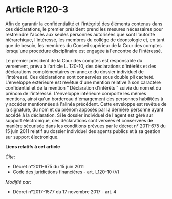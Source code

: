 # Article R120-3

Afin de garantir la confidentialité et l'intégrité des éléments contenus dans ces déclarations, le premier président prend
les mesures nécessaires pour restreindre l'accès aux seules personnes autorisées que sont l'autorité hiérarchique,
l'intéressé, les membres du collège de déontologie et, en tant que de besoin, les membres du Conseil supérieur de la Cour des
comptes lorsqu'une procédure disciplinaire est engagée à l'encontre de l'intéressé. 

Le premier président de la Cour des comptes est responsable du versement, prévu à l'article L. 120-10, des déclarations
d'intérêts et des déclarations complémentaires en annexe du dossier individuel de l'intéressé. Ces déclarations sont
conservées sous double pli cacheté. L'enveloppe extérieure est revêtue d'une mention relative à son caractère confidentiel et
de la mention “ Déclaration d'intérêts ” suivie du nom et du prénom de l'intéressé. L'enveloppe intérieure comporte les mêmes
mentions, ainsi qu'un bordereau d'émargement des personnes habilitées à y accéder mentionnées à l'alinéa précédent. Cette
enveloppe est revêtue de la signature, du nom et du prénom apposés par la dernière personne ayant accédé à la déclaration. Si
le dossier individuel de l'agent est géré sur support électronique, ces déclarations sont versées et conservées de manière
sécurisée dans les conditions prévues par le décret n° 2011-675 du 15 juin 2011 relatif au dossier individuel des agents
publics et à sa gestion sur support électronique.

**Liens relatifs à cet article**

_Cite_:

  - Décret n°2011-675 du 15 juin 2011
  - Code des juridictions financières - art. L120-10 (V)

_Modifié par_:

  - Décret n°2017-1577 du 17 novembre 2017 - art. 4

